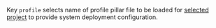 
Key `profile` selects name of profile pillar file to be loaded for
[selected project][1] to provide system deployment configuration.

[1]: docs/configs/common/this_system_keys/project/readme.md

